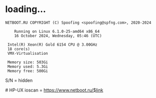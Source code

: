 # loading...
```
NETBOOT.RU COPYRIGHT (C) Spoofing <spoofing@spfng.com>, 2020-2024

	Running on Linux 6.1.0-25-amd64 x86_64
	16 October 2024, Wednesday, 05:46 (UTC)

 Intel(R) Xeon(R) Gold 6154 CPU @ 3.00GHz
 18 core(s)
 VMX-Virtualisation

 Memory size: 503Gi
 Memory used: 5.3Gi
 Memory free: 500Gi
```
S/N = hidden

\# HP-UX ioscan = https://www.netboot.ru/$link
